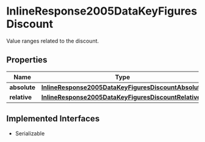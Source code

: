 

# InlineResponse2005DataKeyFiguresDiscount

Value ranges related to the discount.

## Properties

Name | Type | Description | Notes
------------ | ------------- | ------------- | -------------
**absolute** | [**InlineResponse2005DataKeyFiguresDiscountAbsolute**](InlineResponse2005DataKeyFiguresDiscountAbsolute.md) |  |  [optional]
**relative** | [**InlineResponse2005DataKeyFiguresDiscountRelative**](InlineResponse2005DataKeyFiguresDiscountRelative.md) |  |  [optional]


## Implemented Interfaces

* Serializable


